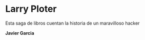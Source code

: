 # Larry Ploter

Esta saga de libros cuentan la historia de un maravilloso hacker

**Javier Garcia**
